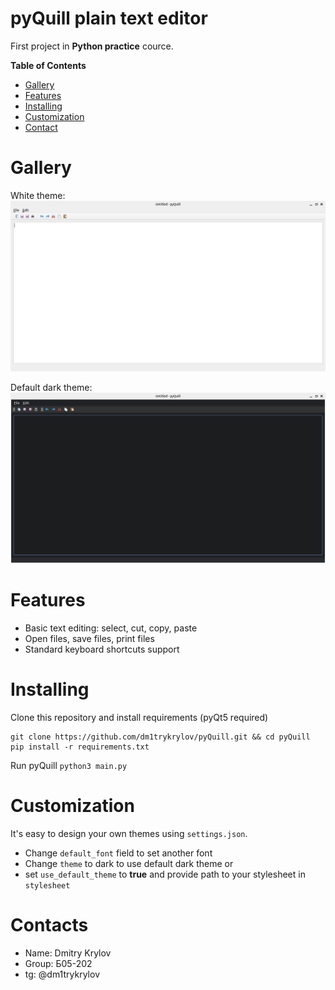 pyQuill plain text editor
=================
First project in **Python practice** cource.

**Table of Contents**

- [Gallery](#gallery)
- [Features](#features)
- [Installing](#installing)
- [Customization](#customization)
- [Contact](#contact)

# Gallery
White theme:
![White blank editor](/images/theme_white.png)

Default dark theme:
![Dark blank editor](/images/theme_black.png)


# Features
* Basic text editing: select, cut, copy, paste
* Open files, save files, print files
* Standard keyboard shortcuts support

# Installing
Clone this repository and install requirements (pyQt5 required)
```
git clone https://github.com/dm1trykrylov/pyQuill.git && cd pyQuill
pip install -r requirements.txt
```

Run pyQuill
`python3 main.py`

# Customization
It's easy to design your own themes using `settings.json`.
* Change `default_font` field to set another font
* Change `theme` to dark to use default dark theme or
* set `use_default_theme` to __true__ and provide path to your stylesheet in `stylesheet`

# Contacts
* Name: Dmitry Krylov
* Group: Б05-202
* tg: @dm1trykrylov
